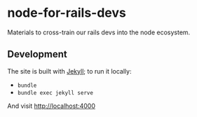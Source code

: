 # node-for-rails-devs

Materials to cross-train our rails devs into the node ecosystem.

## Development

The site is built with [Jekyll](https://jekyllrb.com); to run it locally:

- `bundle`
- `bundle exec jekyll serve`

And visit <http://localhost:4000>
